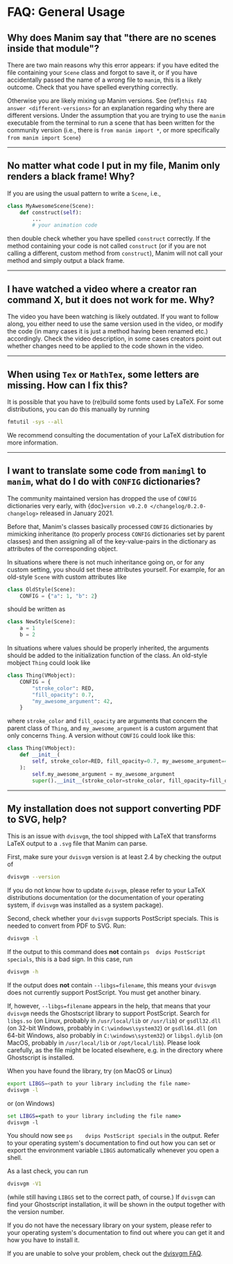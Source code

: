 # FAQ: General Usage

## Why does Manim say that "there are no scenes inside that module"?

There are two main reasons why this error appears: if you have edited
the file containing your `Scene` class and forgot to save it, or if you
have accidentally passed the name of a wrong file to `manim`, this is
a likely outcome. Check that you have spelled everything correctly.

Otherwise you are likely mixing up Manim versions. See {ref}`this FAQ answer <different-versions>`
for an explanation regarding why there are different versions. Under the assumption
that you are trying to use the `manim` executable from the terminal to run
a scene that has been written for the community version (i.e., there is
`from manim import *`, or more specifically `from manim import Scene`)

---

## No matter what code I put in my file, Manim only renders a black frame! Why?

If you are using the usual pattern to write a `Scene`, i.e.,
```python
class MyAwesomeScene(Scene):
    def construct(self):
        ...
        # your animation code
```
then double check whether you have spelled `construct` correctly.
If the method containing your code is not called `construct` (or
if you are not calling a different, custom method from `construct`),
Manim will not call your method and simply output a black frame.

---

## I have watched a video where a creator ran command X, but it does not work for me. Why?

The video you have been watching is likely outdated. If you want to follow
along, you either need to use the same version used in the video, or
modify the code (in many cases it is just a method having been renamed etc.)
accordingly. Check the video description, in some cases creators point out
whether changes need to be applied to the code shown in the video.

---

## When using `Tex` or `MathTex`, some letters are missing. How can I fix this?

It is possible that you have to (re)build some fonts used by LaTeX. For
some distributions, you can do this manually by running
```bash
fmtutil -sys --all
```
We recommend consulting the documentation of your LaTeX distribution
for more information.

---

## I want to translate some code from `manimgl` to `manim`, what do I do with `CONFIG` dictionaries?

The community maintained version has dropped the use of `CONFIG` dictionaries very
early, with {doc}`version v0.2.0 </changelog/0.2.0-changelog>` released in
January 2021.

Before that, Manim's classes basically processed `CONFIG` dictionaries
by mimicking inheritance (to properly process `CONFIG` dictionaries set
by parent classes) and then assigning all of the key-value-pairs in the
dictionary as attributes of the corresponding object.

In situations where there is not much inheritance going on,
or for any custom setting, you should set these attributes yourself.
For example, for an old-style `Scene` with custom attributes like

```python
class OldStyle(Scene):
    CONFIG = {"a": 1, "b": 2}
```

should be written as

```python
class NewStyle(Scene):
    a = 1
    b = 2
```

In situations where values should be properly inherited, the arguments
should be added to the initialization function of the class. An old-style
mobject `Thing` could look like

```python
class Thing(VMobject):
    CONFIG = {
        "stroke_color": RED,
        "fill_opacity": 0.7,
        "my_awesome_argument": 42,
    }
```

where `stroke_color` and `fill_opacity` are arguments that concern the
parent class of `Thing`, and `my_awesome_argument` is a custom argument
that only concerns `Thing`. A version without `CONFIG` could look like this:

```python
class Thing(VMobject):
    def __init__(
        self, stroke_color=RED, fill_opacity=0.7, my_awesome_argument=42, **kwargs
    ):
        self.my_awesome_argument = my_awesome_argument
        super().__init__(stroke_color=stroke_color, fill_opacity=fill_opacity, **kwargs)
```

---

## My installation does not support converting PDF to SVG, help?

This is an issue with `dvisvgm`, the tool shipped with LaTeX that
transforms LaTeX output to a `.svg` file that
Manim can parse.

First, make sure your ``dvisvgm`` version is at least 2.4 by
checking the output of

```bash
dvisvgm --version
```

If you do not know how to update `dvisvgm`, please refer to your
LaTeX distributions documentation (or the documentation of your
operating system, if `dvisvgm` was installed as a system package).

Second, check whether your ``dvisvgm`` supports PostScript specials. This is
needed to convert from PDF to SVG. Run:

```bash
dvisvgm -l
```

If the output to this command does **not** contain `ps  dvips PostScript specials`,
this is a bad sign. In this case, run

```bash
dvisvgm -h
```

If the output does **not** contain `--libgs=filename`, this means your
`dvisvgm` does not currently support PostScript. You must get another binary.

If, however, `--libgs=filename` appears in the help, that means that your
`dvisvgm` needs the Ghostscript library to support PostScript. Search for
`libgs.so` (on Linux, probably in `/usr/local/lib` or `/usr/lib`) or
`gsdll32.dll` (on 32-bit Windows, probably in `C:\windows\system32`) or
`gsdll64.dll` (on 64-bit Windows, also probably in `C:\windows\system32`)
or `libgsl.dylib` (on MacOS, probably in `/usr/local/lib` or
`/opt/local/lib`). Please look carefully, as the file might be located
elsewhere, e.g. in the directory where Ghostscript is installed.

When you have found the library, try (on MacOS or Linux)

```bash
export LIBGS=<path to your library including the file name>
dvisvgm -l
```

or (on Windows)

```bat
set LIBGS=<path to your library including the file name>
dvisvgm -l
```

You should now see `ps    dvips PostScript specials` in the output. Refer to
your operating system's documentation to find out how you can set or export the
environment variable ``LIBGS`` automatically whenever you open a shell.

As a last check, you can run

```bash
dvisvgm -V1
```

(while still having `LIBGS` set to the correct path, of course.) If `dvisvgm`
can find your Ghostscript installation, it will be shown in the output together
with the version number.

If you do not have the necessary library on your system, please refer to your
operating system's documentation to find out where you can get it and how you
have to install it.

If you are unable to solve your problem, check out the
[dvisvgm FAQ](https://dvisvgm.de/FAQ/).
